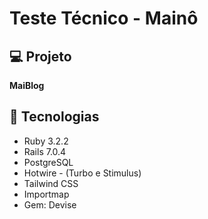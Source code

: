 # Teste Técnico - Mainô

## 💻 Projeto

 **MaiBlog**

## 🚀 Tecnologias

- Ruby 3.2.2
- Rails 7.0.4
- PostgreSQL
- Hotwire - (Turbo e Stimulus)
- Tailwind CSS
- Importmap
- Gem: Devise